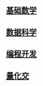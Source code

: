## [基础数学](https://github.com/gongqingyi/github/tree/master/1.mathematics)

## [数据科学](https://github.com/gongqingyi/github/tree/master/2.data-science)

## [编程开发](https://github.com/gongqingyi/github/tree/master/3.programming)

## [量化交](https://github.com/gongqingyi/github/tree/master/4.quantification)

